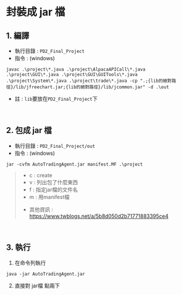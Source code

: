 # 封裝成 jar 檔
## 1. 編譯
* 執行目錄 : `PD2_Final_Project`
* 指令 : (windows)
```shell
javac .\project\*.java .\project\AlpacaAPICall\*.java .\project\GUI\*.java .\project\GUI\GUITools\*.java .\project\System\*.java .\project\trade\*.java -cp ".;{lib的絕對路徑}/lib/jfreechart.jar;{lib的絕對路徑}/lib/jcommon.jar" -d .\out
```
* 註 : `lib`要放在`PD2_Final_Project`下

<br>

## 2. 包成 jar 檔
* 執行目錄 : `PD2_Final_Project/out`
* 指令 : (windows)
```shell
jar -cvfm AutoTradingAgent.jar manifest.MF .\project
```
> * c : create 
> * v : 列出包了什麼東西 
> * f : 指定jar檔的文件名 
> * m : 用manifest檔 
> - 其他資訊 : https://www.twblogs.net/a/5b8d050d2b71771883395ce4

<br>

## 3. 執行
1. 在命令列執行
```shell
java -jar AutoTradingAgent.jar
```
2. 直接對 jar檔 點兩下